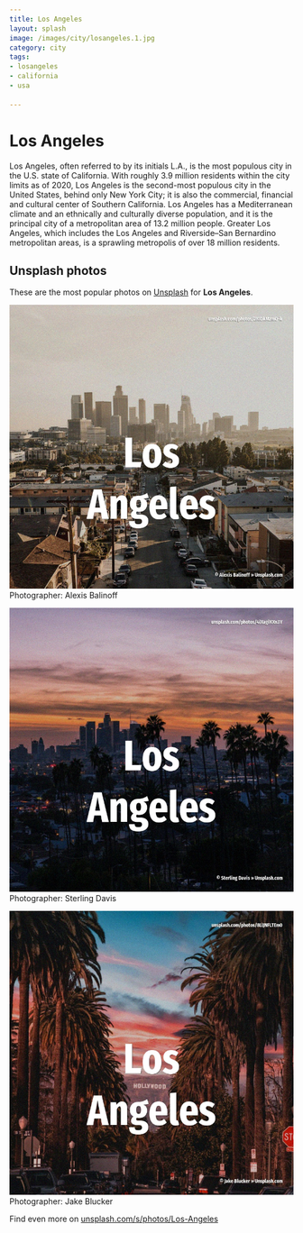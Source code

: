 ```yaml
---
title: Los Angeles
layout: splash
image: /images/city/losangeles.1.jpg
category: city
tags:
- losangeles
- california
- usa

---
```

# Los Angeles

Los Angeles, often referred to by its initials L.A., is the most populous city in the U.S. state of California. With roughly 3.9 million residents within the city limits as of 2020, Los Angeles is the  second-most populous city in the United States, behind only New York City; it is also the  commercial, financial and cultural center of Southern California. Los Angeles has a Mediterranean climate and an ethnically and culturally diverse population, and it  is the principal city of a metropolitan area of 13.2 million people. Greater Los Angeles, which includes the Los Angeles and Riverside–San Bernardino metropolitan  areas, is a sprawling metropolis of over 18 million residents. 

 
## Unsplash photos
These are the most popular photos on [Unsplash](https://unsplash.com) for **Los Angeles**.
 
![Los Angeles](/images/city/losangeles.1.jpg)
Photographer:  Alexis Balinoff
 
![Los Angeles](/images/city/losangeles.2.jpg)
Photographer:  Sterling Davis
 
![Los Angeles](/images/city/losangeles.3.jpg)
Photographer:  Jake Blucker
 
Find even more on [unsplash.com/s/photos/Los-Angeles](https://unsplash.com/s/photos/Los-Angeles)
 
